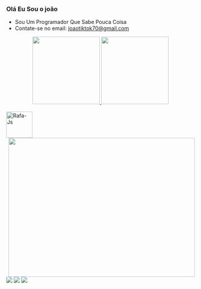 ### Olá Eu Sou o joão

- Sou Um Programador Que Sabe Pouca Coisa
- Contate-se no email: joaotiktok70@gmail.com
<div align="center">
  <a href="https://github.com/jonhlinux">
  <img height="180em" src="https://github-readme-stats.vercel.app/api?username=jonhlinux&show_icons=true&theme=dark&include_all_commits=true&count_private=true"/>
  <img height="180em" src="https://github-readme-stats.vercel.app/api/top-langs/?username=jonhlinux&layout=compact&langs_count=7&theme=dracula"/>
</div>
  <div style="display: inline_block"><br>
  <img align="center" alt="Rafa-Js" height="70" width="70" src="https://amenys.com/wp-content/uploads/2020/02/c.png">
 
 
   <img align="right" height="371" width="498" src=https://c.tenor.com/g-ghbmfuaK4AAAAj/jotaro-kujo-dance.gif>
</div>
  
##
  <div> 
  <a href="https://www.instagram.com/joaopedroncruz/" target="_blank"><img src="https://img.shields.io/badge/-Instagram-%23E4405F?style=for-the-badge&logo=instagram&logoColor=white" target="_blank"></a>
 	<a href="https://https://www.twitch.tv/juaolives" target="_blank"><img src="https://img.shields.io/badge/Twitch-9146FF?style=for-the-badge&logo=twitch&logoColor=white" target="_blank"></a>
 <a href="https://discord.gg/Vcwq3G6rpc" target="_blank"><img src="https://img.shields.io/badge/Discord-7289DA?style=for-the-badge&logo=discord&logoColor=white" target="_blank"></a> 
  

